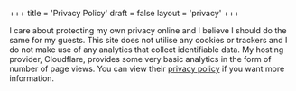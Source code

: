 +++
title = 'Privacy Policy'
draft = false
layout = 'privacy'
+++

I care about protecting my own privacy online and I believe I should do the same for my guests. This site does not utilise any cookies or trackers and I do not make use of any analytics that collect identifiable data. My hosting provider, Cloudflare, provides some very basic analytics in the form of number of page views. You can view their [privacy policy](https://www.cloudflare.com/service-specific-terms-developer-platform/#developer-platform-terms) if you want more information.